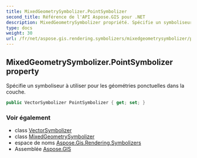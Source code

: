 ```yaml
---
title: MixedGeometrySymbolizer.PointSymbolizer
second_title: Référence de l'API Aspose.GIS pour .NET
description: MixedGeometrySymbolizer propriété. Spécifie un symboliseur à utiliser pour les géométries ponctuelles dans la couche.
type: docs
weight: 30
url: /fr/net/aspose.gis.rendering.symbolizers/mixedgeometrysymbolizer/pointsymbolizer/
---
```

## MixedGeometrySymbolizer.PointSymbolizer property

Spécifie un symboliseur à utiliser pour les géométries ponctuelles dans la couche.

```csharp
public VectorSymbolizer PointSymbolizer { get; set; }
```

### Voir également

* class [VectorSymbolizer](../../vectorsymbolizer/)
* class [MixedGeometrySymbolizer](../)
* espace de noms [Aspose.Gis.Rendering.Symbolizers](../../mixedgeometrysymbolizer/)
* Assemblée [Aspose.GIS](../../../)


